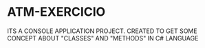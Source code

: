 # ATM-EXERCICIO
ITS A CONSOLE APPLICATION PROJECT. CREATED TO GET SOME CONCEPT ABOUT "CLASSES" AND "METHODS" IN C# LANGUAGE

